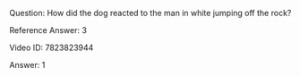 Question: How did the dog reacted to the man in white jumping off the rock?

Reference Answer: 3

Video ID: 7823823944

Answer: 1

